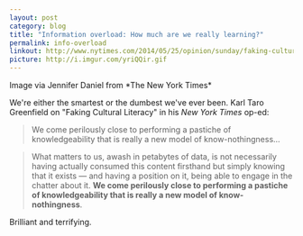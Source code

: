 ```yaml
---
layout: post
category: blog
title: "Information overload: How much are we really learning?"
permalink: info-overload
linkout: http://www.nytimes.com/2014/05/25/opinion/sunday/faking-cultural-literacy.html
picture: http://i.imgur.com/yriQQir.gif
---
```


 <p class="byline">Image via Jennifer Daniel from *The New York Times*</p>

We're either the smartest or the dumbest we've ever been. Karl Taro Greenfield on "Faking Cultural Literacy" in his *New York Times* op-ed:

> We come perilously close to performing a pastiche of knowledgeability that is really a new model of know-nothingness...

> What matters to us, awash in petabytes of data, is not necessarily having actually consumed this content firsthand but simply knowing that it exists — and having a position on it, being able to engage in the chatter about it. **We come perilously close to performing a pastiche of knowledgeability that is really a new model of know-nothingness**.

Brilliant and terrifying.